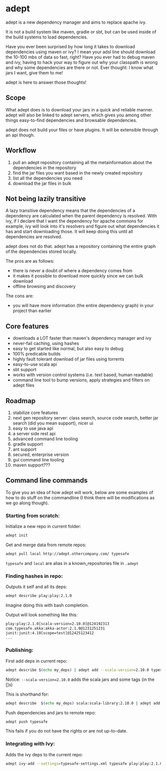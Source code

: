 # adept #

adept is a new dependency manager and aims to replace apache ivy.

It is not a build system like maven, gradle or sbt, but can be used inside of the build systems to load dependencies.

Have you ever been surprised by how long it takes to download dependencies using maven or ivy? I mean your adsl line should download the 10-100 mbs of data so fast, right?
Have you ever had to debug maven and ivy, having to hack your way to figure out why your classpath is wrong and why some dependencies are there or not.
Ever thought: I know what jars I want, give them to me!

adept is here to answer those thoughts!

## Scope ##

What adept does is to download your jars in a quick and reliable manner.
adept will also be linked to adept servers, which gives you among other things easy-to-find dependencies and browsable dependencies.

adept does not build your files or have plugins. It will be extensible through an api though.

## Workflow ##

1. pull an adept repository containing all the metainformation about the dependencies in the repository
2. find the jar files you want based in the newly created repository
3. list all the dependencies you need
4. download the jar files in bulk

## Not being lazily transitive ##

A lazy transitive dependency means that the dependencies of a dependency are calculated when the parent dependency is resolved.
With ivy, if I declare that I want the dependency for apache commons for example, ivy  will look into it's resolvers and figure out what dependencies it has and start downloading those. It will keep doing this  until all dependencies are resolved.

adept does not do that. adept has a repository containing the entire graph of the dependencies stored locally.

The pros are as follows:
- there is never a doubt of where a dependency comes from
- it makes it possible to download more quickly since we can bulk download
- offline browsing and discovery

The cons are:
- you will have more information (the entire dependency graph) in your project than earlier

## Core features ##

- downloads a LOT faster than maven's dependency manager and ivy
- never-fail caching, using hashes
- easy to get started like normal, but also easy to debug
- 100% predicable builds
- highly fault tolerant download of jar files using torrents
- easy-to-use scala api
- sbt support
- works with version control systems (i.e. text based, human readable)
- command line tool to bump versions, apply strategies and filters on adept files

## Roadmap ##

1. stabilize core features
2. next gen repository server: class search, source code search, better jar search (did you mean support), nicer ui
3. easy to use java api
4. a server side rest api
5. advanced command line tooling
6. gradle support
7. ant support
8. secured, enterprise version
9. gui command line tooling
10. maven support???

## Command line commands ##
To give you an idea of how adept will work, below are some examples of how to do stuff on the commandline (I think there will be modifications as we go along though). 

### Starting from scratch: ###
Initialize a new repo in current folder: 
```bash
adept init
```

Get and merge data from remote repos: 
```bash
adept pull local http://adept.othercompany.com/ typesafe
```
`typesafe` and `local` are alias in a known_repositories file in `.adept`

### Finding hashes in repo: ###
Outputs it self and all its deps: 
```bash
adept describe play:play:2.1.0
```
Imagine doing this with bash completion.

Output will look something like this: 
```bash
play:play:2.1.0[scala-version=2.10.0]@124192313
com.typesafe.akka:akka-actor:2.1.0@1231251231
junit:junit:4.10[scope=test]@12425123412
...
```

### Publishing: ###
First add deps in current repo: 
```bash
adept describe $(echo my_deps) | adept add --scala-version=2.10.0 typesafe play:play:2.1.0 target/play.jar
```
Notice: `--scala-version=2.10.0` adds the scala jars and some tags (in the []s)

This is shorthand for: 
```bash
adept describe  $(echo my_deps) scala:scala-library:2.10.0 | adept add typesafe play:play:2.1.0[scala-version=2.10.0] target/play.jar
```

Push dependencies and jars to remote repo: 
```bash
adept push typesafe
```
This fails if you do not have the rights or are not up-to-date.

### Integrating with Ivy: ###
Adds the ivy deps to the current repo: 
```bash
adept ivy-add --settings=typesafe-settings.xml typesafe play:play:2.1.0
```
